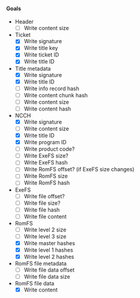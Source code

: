 #### Goals

- Header
  - [ ] Write content size
- Ticket
  - [x] Write signature
  - [x] Write title key
  - [x] Write ticket ID
  - [x] Write title ID
- Title metadata
  - [x] Write signature
  - [x] Write title ID
  - [ ] Write info record hash
  - [ ] Write content chunk hash
  - [ ] Write content size
  - [ ] Write content hash
- NCCH
  - [x] Write signature
  - [ ] Write content size
  - [x] Write title ID
  - [x] Write program ID
  - [ ] Write product code?
  - [ ] Write ExeFS size?
  - [ ] Write ExeFS hash
  - [ ] Write RomFS offset? (if ExeFS size changes)
  - [ ] Write RomFS size
  - [ ] Write RomFS hash
- ExeFS
  - [ ] Write file offset?
  - [ ] Write file size?
  - [ ] Write file hash
  - [ ] Write file content
- RomFS
  - [ ] Write level 2 size
  - [ ] Write level 3 size
  - [x] Write master hashes
  - [x] Write level 1 hashes
  - [x] Write level 2 hashes
- RomFS file metadata
  - [ ] Write file data offset
  - [ ] Write file data size
- RomFS file data
  - [x] Write content
